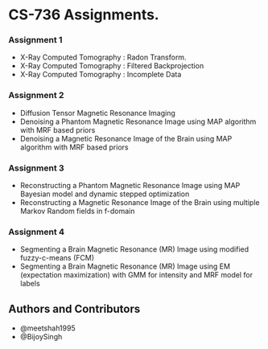 # CS-736 Assignments.

### Assignment 1

* X-Ray Computed Tomography : Radon Transform.
* X-Ray Computed Tomography : Filtered Backprojection
* X-Ray Computed Tomography : Incomplete Data

### Assignment 2

* Diffusion Tensor Magnetic Resonance Imaging
* Denoising a Phantom Magnetic Resonance Image using MAP algorithm with MRF based priors
* Denoising a Magnetic Resonance Image of the Brain using MAP algorithm with MRF based priors

### Assignment 3

* Reconstructing a Phantom Magnetic Resonance Image using MAP Bayesian model and dynamic stepped optimization
* Reconstructing a Magnetic Resonance Image of the Brain using multiple Markov Random fields in f-domain

### Assignment 4

* Segmenting a Brain Magnetic Resonance (MR) Image using modified fuzzy-c-means (FCM)
* Segmenting a Brain Magnetic Resonance (MR) Image using EM (expectation maximization) with GMM for intensity and MRF model for labels

## Authors and Contributors

* @meetshah1995
* @BijoySingh
